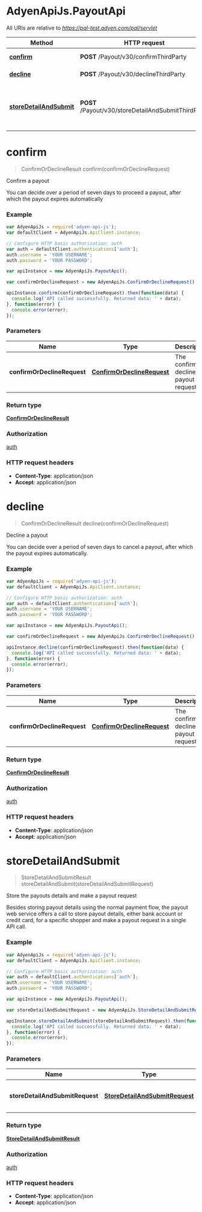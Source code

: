# AdyenApiJs.PayoutApi

All URIs are relative to *https://pal-test.adyen.com/pal/servlet*

Method | HTTP request | Description
------------- | ------------- | -------------
[**confirm**](PayoutApi.md#confirm) | **POST** /Payout/v30/confirmThirdParty | Confirm a payout
[**decline**](PayoutApi.md#decline) | **POST** /Payout/v30/declineThirdParty | Decline a payout
[**storeDetailAndSubmit**](PayoutApi.md#storeDetailAndSubmit) | **POST** /Payout/v30/storeDetailAndSubmitThirdParty | Store the payouts details and make a payout request


<a name="confirm"></a>
# **confirm**
> ConfirmOrDeclineResult confirm(confirmOrDeclineRequest)

Confirm a payout

You can decide over a period of seven days to proceed a payout, after which the payout expires automatically

### Example
```javascript
var AdyenApiJs = require('adyen-api-js');
var defaultClient = AdyenApiJs.ApiClient.instance;

// Configure HTTP basic authorization: auth
var auth = defaultClient.authentications['auth'];
auth.username = 'YOUR USERNAME';
auth.password = 'YOUR PASSWORD';

var apiInstance = new AdyenApiJs.PayoutApi();

var confirmOrDeclineRequest = new AdyenApiJs.ConfirmOrDeclineRequest(); // ConfirmOrDeclineRequest | The confirm or decline payout request

apiInstance.confirm(confirmOrDeclineRequest).then(function(data) {
  console.log('API called successfully. Returned data: ' + data);
}, function(error) {
  console.error(error);
});

```

### Parameters

Name | Type | Description  | Notes
------------- | ------------- | ------------- | -------------
 **confirmOrDeclineRequest** | [**ConfirmOrDeclineRequest**](ConfirmOrDeclineRequest.md)| The confirm or decline payout request | 

### Return type

[**ConfirmOrDeclineResult**](ConfirmOrDeclineResult.md)

### Authorization

[auth](../README.md#auth)

### HTTP request headers

 - **Content-Type**: application/json
 - **Accept**: application/json

<a name="decline"></a>
# **decline**
> ConfirmOrDeclineResult decline(confirmOrDeclineRequest)

Decline a payout

You can decide over a period of seven days to cancel a payout, after which the payout expires automatically.

### Example
```javascript
var AdyenApiJs = require('adyen-api-js');
var defaultClient = AdyenApiJs.ApiClient.instance;

// Configure HTTP basic authorization: auth
var auth = defaultClient.authentications['auth'];
auth.username = 'YOUR USERNAME';
auth.password = 'YOUR PASSWORD';

var apiInstance = new AdyenApiJs.PayoutApi();

var confirmOrDeclineRequest = new AdyenApiJs.ConfirmOrDeclineRequest(); // ConfirmOrDeclineRequest | The confirm or decline payout request

apiInstance.decline(confirmOrDeclineRequest).then(function(data) {
  console.log('API called successfully. Returned data: ' + data);
}, function(error) {
  console.error(error);
});

```

### Parameters

Name | Type | Description  | Notes
------------- | ------------- | ------------- | -------------
 **confirmOrDeclineRequest** | [**ConfirmOrDeclineRequest**](ConfirmOrDeclineRequest.md)| The confirm or decline payout request | 

### Return type

[**ConfirmOrDeclineResult**](ConfirmOrDeclineResult.md)

### Authorization

[auth](../README.md#auth)

### HTTP request headers

 - **Content-Type**: application/json
 - **Accept**: application/json

<a name="storeDetailAndSubmit"></a>
# **storeDetailAndSubmit**
> StoreDetailAndSubmitResult storeDetailAndSubmit(storeDetailAndSubmitRequest)

Store the payouts details and make a payout request

Besides storing payout details using the normal payment flow, the payout web service offers a call to store payout details, either bank account or credit card, for a specific shopper and make a payout request in a single API call.

### Example
```javascript
var AdyenApiJs = require('adyen-api-js');
var defaultClient = AdyenApiJs.ApiClient.instance;

// Configure HTTP basic authorization: auth
var auth = defaultClient.authentications['auth'];
auth.username = 'YOUR USERNAME';
auth.password = 'YOUR PASSWORD';

var apiInstance = new AdyenApiJs.PayoutApi();

var storeDetailAndSubmitRequest = new AdyenApiJs.StoreDetailAndSubmitRequest(); // StoreDetailAndSubmitRequest | The store detail and submit Request

apiInstance.storeDetailAndSubmit(storeDetailAndSubmitRequest).then(function(data) {
  console.log('API called successfully. Returned data: ' + data);
}, function(error) {
  console.error(error);
});

```

### Parameters

Name | Type | Description  | Notes
------------- | ------------- | ------------- | -------------
 **storeDetailAndSubmitRequest** | [**StoreDetailAndSubmitRequest**](StoreDetailAndSubmitRequest.md)| The store detail and submit Request | 

### Return type

[**StoreDetailAndSubmitResult**](StoreDetailAndSubmitResult.md)

### Authorization

[auth](../README.md#auth)

### HTTP request headers

 - **Content-Type**: application/json
 - **Accept**: application/json

